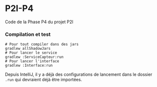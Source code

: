 # P2I-P4
Code de la Phase P4 du projet P2I

### Compilation et test
```shell script
# Pour tout compiler dans des jars
gradlew allShadowJars
# Pour lancer le service
gradlew :ServiceCapteur:run
# Pour lancer l'interface
gradlew :Interface:run
```

Depuis IntelliJ, il y a déjà des configurations de lancement
dans le dossier `.run` qui devraient déjà être importées.
